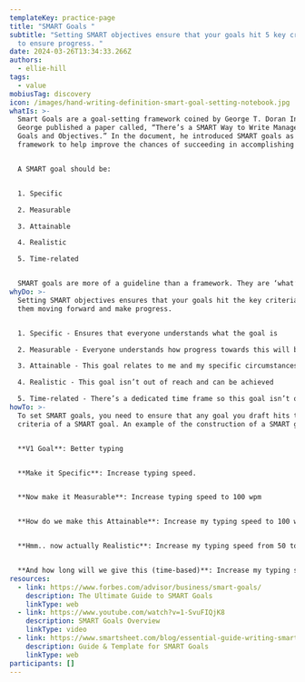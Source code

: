 ```yaml
---
templateKey: practice-page
title: "SMART Goals "
subtitle: "Setting SMART objectives ensure that your goals hit 5 key criteria,
  to ensure progress. "
date: 2024-03-26T13:34:33.266Z
authors:
  - ellie-hill
tags:
  - value
mobiusTag: discovery
icon: /images/hand-writing-definition-smart-goal-setting-notebook.jpg
whatIs: >-
  Smart Goals are a goal-setting framework coined by George T. Doran In 1981.
  George published a paper called, “There’s a SMART Way to Write Management’s
  Goals and Objectives.” In the document, he introduced SMART goals as a
  framework to help improve the chances of succeeding in accomplishing a goal.


  A SMART goal should be:


  1. Specific

  2. Measurable

  3. Attainable

  4. Realistic

  5. Time-related


  SMART goals are more of a guideline than a framework. They are ‘what’ focused, rather than ‘how’ focused.
whyDo: >-
  Setting SMART objectives ensures that your goals hit the key criteria to keep
  them moving forward and make progress.


  1. Specific - Ensures that everyone understands what the goal is

  2. Measurable - Everyone understands how progress towards this will be measured

  3. Attainable - This goal relates to me and my specific circumstances

  4. Realistic - This goal isn’t out of reach and can be achieved

  5. Time-related - There’s a dedicated time frame so this goal isn’t open-ended
howTo: >-
  T﻿o set SMART goals, you need to ensure that any goal you draft hits the 5
  criteria of a SMART goal. An example of the construction of a SMART goal is: 


  **V1 Goal**: Better typing


  **Make it Specific**: Increase typing speed.


  **Now make it Measurable**: Increase typing speed to 100 wpm


  **How do we make this Attainable**: Increase my typing speed to 100 wpm


  **Hmm.. now actually Realistic**: Increase my typing speed from 50 to 75 wpm


  **And how long will we give this (time-based)**: Increase my typing speed from 50 to 75 wpm in 3 months
resources:
  - link: https://www.forbes.com/advisor/business/smart-goals/
    description: The Ultimate Guide to SMART Goals
    linkType: web
  - link: https://www.youtube.com/watch?v=1-SvuFIQjK8
    description: SMART Goals Overview
    linkType: video
  - link: https://www.smartsheet.com/blog/essential-guide-writing-smart-goals#the-easiest-way-to-write-smart-goals
    description: Guide & Template for SMART Goals
    linkType: web
participants: []
---
```

